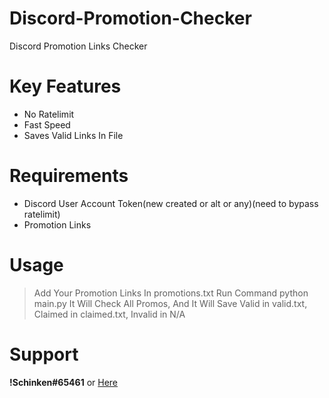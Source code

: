 # Discord-Promotion-Checker
Discord Promotion Links Checker

# Key Features
- No Ratelimit
- Fast Speed
- Saves Valid Links In File

# Requirements

- Discord User Account Token(new created or alt or any)(need to bypass ratelimit)
- Promotion Links

# Usage
> Add Your Promotion Links In promotions.txt
Run Command python main.py
It Will Check All Promos, And It Will Save Valid in valid.txt, Claimed in claimed.txt, Invalid in N/A

# Support
**!Schinken#65461** or [Here](https://discord.gg/56ZsbDaVnV)
